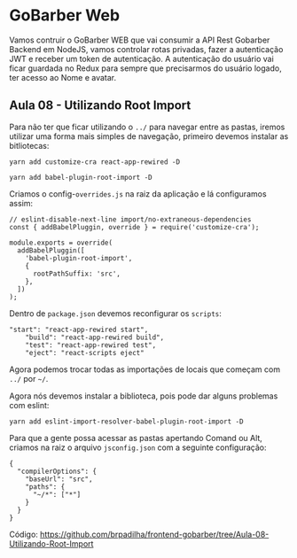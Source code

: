 # GoBarber Web

Vamos contruir o GoBarber WEB que vai consumir a API Rest Gobarber Backend em NodeJS, vamos controlar rotas privadas, fazer a autenticação JWT e receber um token de autenticação. A autenticação do usuário vai ficar guardada no Redux para sempre que precisarmos do usuário logado, ter acesso ao Nome e avatar.

## Aula 08 - Utilizando Root Import

Para não ter que ficar utilizando o `../` para navegar entre as pastas, iremos utilizar uma forma mais simples de navegação, primeiro devemos instalar as bitliotecas:

```
yarn add customize-cra react-app-rewired -D
```

```
yarn add babel-plugin-root-import -D
```

Criamos o config-`overrides.js` na raiz da aplicação e lá configuramos assim:

```
// eslint-disable-next-line import/no-extraneous-dependencies
const { addBabelPluggin, override } = require('customize-cra');

module.exports = override(
  addBabelPluggin([
    'babel-plugin-root-import',
    {
      rootPathSuffix: 'src',
    },
  ])
);

```

Dentro de `package.json` devemos reconfigurar os `scripts`:

```
"start": "react-app-rewired start",
    "build": "react-app-rewired build",
    "test": "react-app-rewired test",
    "eject": "react-scripts eject"
```

Agora podemos trocar todas as importações de locais que começam com `../` por `~/`.

Agora nós devemos instalar a biblioteca, pois pode dar alguns problemas com eslint:

```
yarn add eslint-import-resolver-babel-plugin-root-import -D
```

Para que a gente possa acessar as pastas apertando Comand ou Alt, criamos na raiz o arquivo `jsconfig.json` com a seguinte configuração:

```
{
  "compilerOptions": {
    "baseUrl": "src",
    "paths": {
      "~/*": ["*"]
    }
  }
}
```

Código: https://github.com/brpadilha/frontend-gobarber/tree/Aula-08-Utilizando-Root-Import
